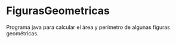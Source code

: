 # FigurasGeometricas
Programa java para calcular el área y perímetro de algunas figuras geométricas.
